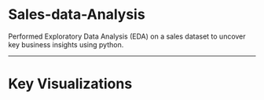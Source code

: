 # **Sales-data-Analysis**
 Performed Exploratory Data Analysis (EDA) on a sales dataset to uncover key business insights using python.

---
# Key Visualizations
